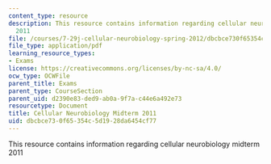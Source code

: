 ```yaml
---
content_type: resource
description: This resource contains information regarding cellular neurobiology midterm
  2011
file: /courses/7-29j-cellular-neurobiology-spring-2012/dbcbce730f65354c5d1928da6454cf77_MIT7_29JS12_Midterm11.pdf
file_type: application/pdf
learning_resource_types:
- Exams
license: https://creativecommons.org/licenses/by-nc-sa/4.0/
ocw_type: OCWFile
parent_title: Exams
parent_type: CourseSection
parent_uid: d2390e83-ded9-ab0a-9f7a-c44e6a492e73
resourcetype: Document
title: Cellular Neurobiology Midterm 2011
uid: dbcbce73-0f65-354c-5d19-28da6454cf77
---
```

This resource contains information regarding cellular neurobiology midterm 2011